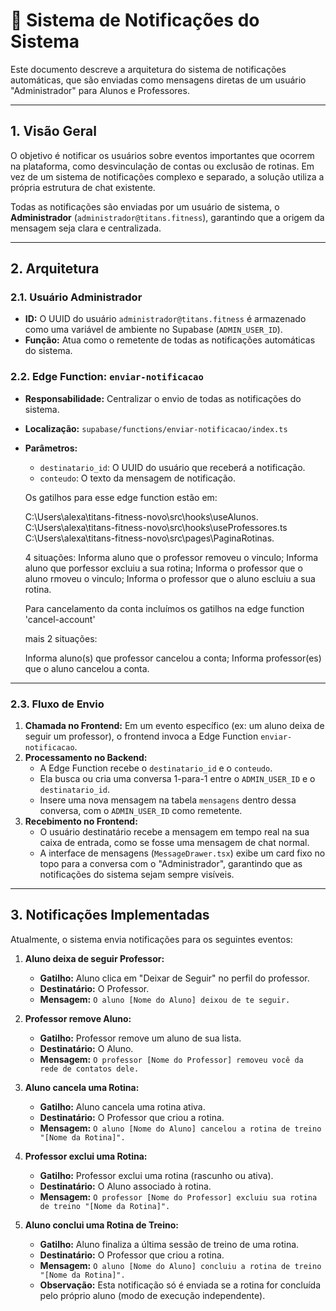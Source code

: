 # 📢 Sistema de Notificações do Sistema

Este documento descreve a arquitetura do sistema de notificações automáticas, que são enviadas como mensagens diretas de um usuário "Administrador" para Alunos e Professores.

---

## 1. Visão Geral

O objetivo é notificar os usuários sobre eventos importantes que ocorrem na plataforma, como desvinculação de contas ou exclusão de rotinas. Em vez de um sistema de notificações complexo e separado, a solução utiliza a própria estrutura de chat existente.

Todas as notificações são enviadas por um usuário de sistema, o **Administrador** (`administrador@titans.fitness`), garantindo que a origem da mensagem seja clara e centralizada.

---

## 2. Arquitetura

### 2.1. Usuário Administrador

-   **ID:** O UUID do usuário `administrador@titans.fitness` é armazenado como uma variável de ambiente no Supabase (`ADMIN_USER_ID`).
-   **Função:** Atua como o remetente de todas as notificações automáticas do sistema.

### 2.2. Edge Function: `enviar-notificacao`

-   **Responsabilidade:** Centralizar o envio de todas as notificações do sistema.
-   **Localização:** `supabase/functions/enviar-notificacao/index.ts`
-   **Parâmetros:**
    -   `destinatario_id`: O UUID do usuário que receberá a notificação.
    -   `conteudo`: O texto da mensagem de notificação.

    Os gatilhos para esse edge function estão em:

    C:\Users\alexa\titans-fitness-novo\src\hooks\useAlunos.
    C:\Users\alexa\titans-fitness-novo\src\hooks\useProfessores.ts
    C:\Users\alexa\titans-fitness-novo\src\pages\PaginaRotinas.
    
    4 situações:
    Informa aluno que o professor removeu o vinculo;
    Informa aluno que porfessor excluiu a sua rotina;
    Informa o professor que o aluno rmoveu o vinculo;
    Informa o professor que o aluno escluiu a sua rotina.

    Para cancelamento da conta incluímos os gatilhos na edge function 'cancel-account'

    mais 2 situações:

    Informa aluno(s) que professor cancelou a conta;
    Informa professor(es) que o aluno cancelou a conta.

---



### 2.3. Fluxo de Envio

1.  **Chamada no Frontend:** Em um evento específico (ex: um aluno deixa de seguir um professor), o frontend invoca a Edge Function `enviar-notificacao`.
2.  **Processamento no Backend:**
    -   A Edge Function recebe o `destinatario_id` e o `conteudo`.
    -   Ela busca ou cria uma conversa 1-para-1 entre o `ADMIN_USER_ID` e o `destinatario_id`.
    -   Insere uma nova mensagem na tabela `mensagens` dentro dessa conversa, com o `ADMIN_USER_ID` como remetente.
3.  **Recebimento no Frontend:**
    -   O usuário destinatário recebe a mensagem em tempo real na sua caixa de entrada, como se fosse uma mensagem de chat normal.
    -   A interface de mensagens (`MessageDrawer.tsx`) exibe um card fixo no topo para a conversa com o "Administrador", garantindo que as notificações do sistema sejam sempre visíveis.

---

## 3. Notificações Implementadas

Atualmente, o sistema envia notificações para os seguintes eventos:

1.  **Aluno deixa de seguir Professor:**
    -   **Gatilho:** Aluno clica em "Deixar de Seguir" no perfil do professor.
    -   **Destinatário:** O Professor.
    -   **Mensagem:** `O aluno [Nome do Aluno] deixou de te seguir.`

2.  **Professor remove Aluno:**
    -   **Gatilho:** Professor remove um aluno de sua lista.
    -   **Destinatário:** O Aluno.
    -   **Mensagem:** `O professor [Nome do Professor] removeu você da rede de contatos dele.`

3.  **Aluno cancela uma Rotina:**
    -   **Gatilho:** Aluno cancela uma rotina ativa.
    -   **Destinatário:** O Professor que criou a rotina.
    -   **Mensagem:** `O aluno [Nome do Aluno] cancelou a rotina de treino "[Nome da Rotina]".`

4.  **Professor exclui uma Rotina:**
    -   **Gatilho:** Professor exclui uma rotina (rascunho ou ativa).
    -   **Destinatário:** O Aluno associado à rotina.
    -   **Mensagem:** `O professor [Nome do Professor] excluiu sua rotina de treino "[Nome da Rotina]".`

5.  **Aluno conclui uma Rotina de Treino:**
    -   **Gatilho:** Aluno finaliza a última sessão de treino de uma rotina.
    -   **Destinatário:** O Professor que criou a rotina.
    -   **Mensagem:** `O aluno [Nome do Aluno] concluiu a rotina de treino "[Nome da Rotina]".`
    -   **Observação:** Esta notificação só é enviada se a rotina for concluída pelo próprio aluno (modo de execução independente).